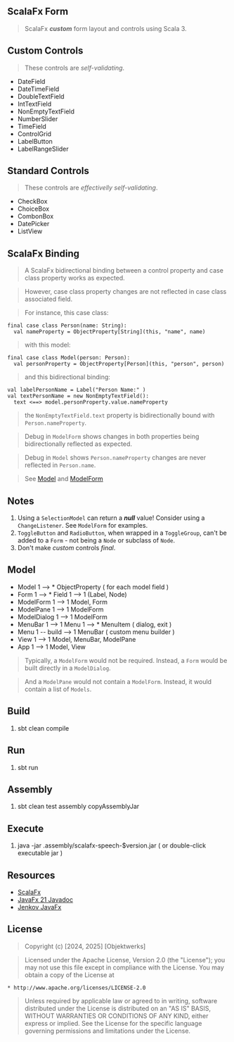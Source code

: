 ScalaFx Form
------------
>ScalaFx ***custom*** form layout and controls using Scala 3.

Custom Controls
---------------
> These controls are *self-validating*.
* DateField
* DateTimeField
* DoubleTextField
* IntTextField
* NonEmptyTextField
* NumberSlider
* TimeField
* ControlGrid
* LabelButton
* LabelRangeSlider

Standard Controls
-----------------
>These controls are *effectivelly self-validating*.
* CheckBox
* ChoiceBox
* CombonBox
* DatePicker
* ListView

ScalaFx Binding
---------------
>A ScalaFx bidirectional binding between a control property and case class property works as expected.

>However, case class property changes are not reflected in case class associated field.

>For instance, this case class:
```
final case class Person(name: String):
  val nameProperty = ObjectProperty[String](this, "name", name)
```
>with this model:
```
final case class Model(person: Person):
  val personProperty = ObjectProperty[Person](this, "person", person)
```
>and this bidirectional binding:
```
val labelPersonName = Label("Person Name:" )
val textPersonName = new NonEmptyTextField():
  text <==> model.personProperty.value.nameProperty
```
>the ```NonEmptyTextField.text``` property is bidirectionally bound with ```Person.nameProperty```.

>Debug in ```ModelForm``` shows changes in both properties being bidirectionally reflected as expected.

>Debug in ```Model``` shows ```Person.nameProperty``` changes are never reflected in ```Person.name```.

>See [Model](https://github.com/objektwerks/scalafx.form/blob/main/src/main/scala/objektwerks/Model.scala) and
[ModelForm](https://github.com/objektwerks/scalafx.form/blob/main/src/main/scala/objektwerks/ModelForm.scala)

Notes
-----
1. Using a ```SelectionModel``` can return a ***null*** value! Consider using a ```ChangeListener```. See ```ModelForm``` for examples.
2. ```ToggleButton``` and ```RadioButton```, when wrapped in a ```ToggleGroup```, can't be added to a ```Form``` - not being a ```Node``` or subclass of ```Node```.
3. Don't make *custom* controls *final*.

Model
-----
* Model 1 --> * ObjectProperty ( for each model field )
* Form 1 --> * Field 1 --> 1 (Label, Node)
* ModelForm 1 --> 1 Model, Form
* ModelPane 1 --> 1 ModelForm
* ModelDialog 1 --> 1 ModelForm
* MenuBar 1 --> 1 Menu 1 --> * MenuItem ( dialog, exit )
* Menu 1 -- build --> 1 MenuBar ( custom menu builder )
* View 1 --> 1 Model, MenuBar, ModelPane
* App 1 --> 1 Model, View

>Typically, a ```ModelForm``` would not be required. Instead, a ```Form``` would be built directly in a ```ModelDialog```.

>And a ```ModelPane``` would not contain a ```ModelForm```. Instead, it would contain a list of ```Models```.

Build
-----
1. sbt clean compile

Run
---
1. sbt run

Assembly
--------
1. sbt clean test assembly copyAssemblyJar

Execute
-------
1. java -jar .assembly/scalafx-speech-$version.jar ( or double-click executable jar )

Resources
---------
* [ScalaFx](https://www.scalafx.org/)
* [JavaFx 21 Javadoc](https://openjfx.io/javadoc/21/)
* [Jenkov JavaFx](https://jenkov.com/tutorials/javafx/index.html)

License
-------
>Copyright (c) [2024, 2025] [Objektwerks]

>Licensed under the Apache License, Version 2.0 (the "License");
you may not use this file except in compliance with the License.
You may obtain a copy of the License at

    * http://www.apache.org/licenses/LICENSE-2.0

>Unless required by applicable law or agreed to in writing, software
distributed under the License is distributed on an "AS IS" BASIS,
WITHOUT WARRANTIES OR CONDITIONS OF ANY KIND, either express or implied.
See the License for the specific language governing permissions and
limitations under the License.
